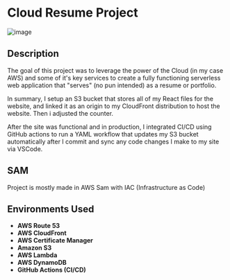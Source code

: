 <h1>Cloud Resume Project</h1>

![image](https://github.com/Tim275/Cloud-Resume-Challenge_inSam-IAC-/assets/117520669/e69e31dd-5df8-4c42-a061-4078366e9100)





<h2>Description</h2>
 The goal of this project was to leverage the power of the Cloud (in my case AWS) and some of it's key services to create a fully functioning serverless web application that "serves" (no pun intended) as a resume or portfolio.

In summary, I setup an S3 bucket that stores all of my React files for the website, and linked it as an origin to my CloudFront distribution to host the website.  Then i adjusted the counter.

After the site was functional and in production, I integrated CI/CD using GitHub actions to run a YAML workflow that updates my S3 bucket automatically after I commit and sync any code changes I make to my site via VSCode. <br />

<h2> SAM</h2>

Project is mostly made in AWS Sam with IAC (Infrastructure as Code)

<h2>Environments Used </h2>

- <b>AWS Route 53</b>
- <b>AWS CloudFront</b>
- <b>AWS Certificate Manager</b>
- <b>Amazon S3</b>
- <b>AWS Lambda</b>
- <b>AWS DynamoDB</b>
- <b>GitHub Actions (CI/CD) </b>



